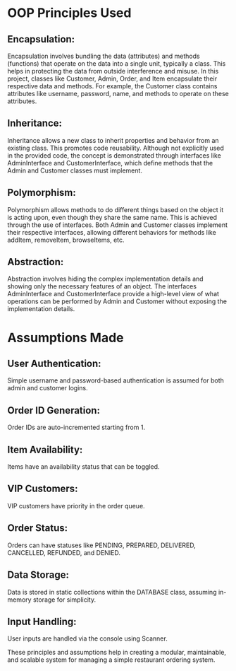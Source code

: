 # OOP Principles Used
## Encapsulation:  
Encapsulation involves bundling the data (attributes) and methods (functions) that operate on the data into a single unit, typically a class. This helps in protecting the data from outside interference and misuse.
In this project, classes like Customer, Admin, Order, and Item encapsulate their respective data and methods. For example, the Customer class contains attributes like username, password, name, and methods to operate on these attributes.
## Inheritance:  
Inheritance allows a new class to inherit properties and behavior from an existing class. This promotes code reusability.
Although not explicitly used in the provided code, the concept is demonstrated through interfaces like AdminInterface and CustomerInterface, which define methods that the Admin and Customer classes must implement.
## Polymorphism:  
Polymorphism allows methods to do different things based on the object it is acting upon, even though they share the same name.
This is achieved through the use of interfaces. Both Admin and Customer classes implement their respective interfaces, allowing different behaviors for methods like addItem, removeItem, browseItems, etc.
## Abstraction:  
Abstraction involves hiding the complex implementation details and showing only the necessary features of an object.
The interfaces AdminInterface and CustomerInterface provide a high-level view of what operations can be performed by Admin and Customer without exposing the implementation details.
# Assumptions Made
## User Authentication:  
Simple username and password-based authentication is assumed for both admin and customer logins.
## Order ID Generation:  
Order IDs are auto-incremented starting from 1.
## Item Availability:  
Items have an availability status that can be toggled.
## VIP Customers:  
VIP customers have priority in the order queue.
## Order Status:  
Orders can have statuses like PENDING, PREPARED, DELIVERED, CANCELLED, REFUNDED, and DENIED.
## Data Storage:  
Data is stored in static collections within the DATABASE class, assuming in-memory storage for simplicity.
## Input Handling:  
User inputs are handled via the console using Scanner.

These principles and assumptions help in creating a modular, maintainable, and scalable system for managing a simple restaurant ordering system.